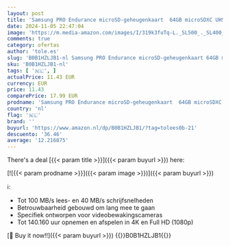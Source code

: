 ```yaml
---
layout: post
title: 'Samsung PRO Endurance microSD-geheugenkaart  64GB microSDXC UHS-I U1 100MB/s Video Monitoring Memory Card met Adapter  MB-MJ64KA'
date: 2024-11-05 22:47:04
image: 'https://m.media-amazon.com/images/I/319k3fuTq-L._SL500_._SL400_.jpg'
comments: true
category: ofertas
author: 'tole.es'
slug: 'B0B1HZLJB1-nl Samsung PRO Endurance microSD-geheugenkaart 64GB microSDXC...'
sku: 'B0B1HZLJB1-nl'
tags: [ '🇳🇱', ]
actualPrice: 11.43 EUR
currency: EUR
price: 11.43
comparePrice: 17.99 EUR
prodname: 'Samsung PRO Endurance microSD-geheugenkaart  64GB microSDXC UHS-I U1 100MB/s Video Monitoring Memory Card met Adapter  MB-MJ64KA'
country: 'nl'
flag: '🇳🇱'
brand: ''
buyurl: 'https://www.amazon.nl/dp/B0B1HZLJB1/?tag=tolees0b-21'
descuento: '36.46'
average: '12.216875'
---
```


There's a deal [{{< param title >}}]({{< param buyurl >}})  here:

[![{{< param prodname >}}]({{< param image >}})]({{< param buyurl >}})

ℹ️:

- Tot 100 MB/s lees- en 40 MB/s schrijfsnelheden
- Betrouwbaarheid gebouwd om lang mee te gaan
- Specifiek ontworpen voor videobewakingscameras
- Tot 140.160 uur opnemen en afspelen in 4K en Full HD (1080p)

[🛒 Buy it now!!]({{< param buyurl >}})
{{<world>}}B0B1HZLJB1{{</world>}}
